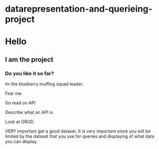 # datarepresentation-and-querieing-project
# Hello
## I am the project
### Do you like it so far?

Im the blueberry muffing squad leader.

Fear me.

Go read on API

Describe what an API is.

Look at GRUD.

VERY important get a good dataset.
It is very important since you will be limited by the dataset that you use for queries and displaying of what data you can display.
